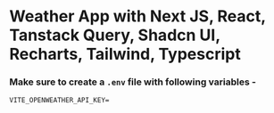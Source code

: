 # Weather App with Next JS, React, Tanstack Query, Shadcn UI, Recharts, Tailwind, Typescript



### Make sure to create a `.env` file with following variables -

```
VITE_OPENWEATHER_API_KEY=
```
